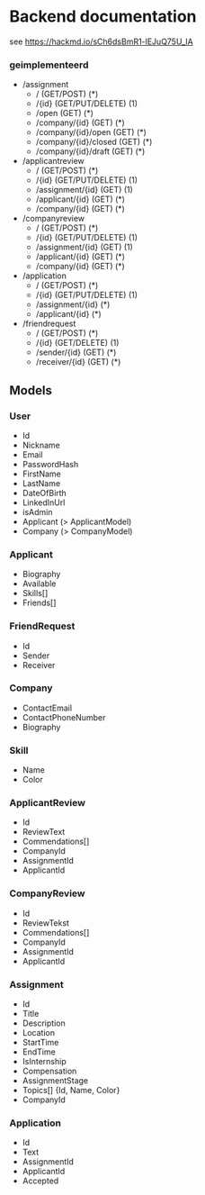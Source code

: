 # Backend documentation
see https://hackmd.io/sCh6dsBmR1-lEJuQ75U_IA

### geimplementeerd
- /assignment
    - / (GET/POST) (*)
    - /{id} (GET/PUT/DELETE) (1)
    - /open (GET) (*)
    - /company/{id} (GET) (*)
    - /company/{id}/open (GET) (*)
    - /company/{id}/closed (GET) (*)
    - /company/{id}/draft (GET) (*)
- /applicantreview
    - / (GET/POST) (*)
    - /{id} (GET/PUT/DELETE) (1)
    - /assignment/{id} (GET) (1)
    - /applicant/{id} (GET) (*)
    - /company/{id} (GET) (*)
- /companyreview
    - / (GET/POST) (*)
    - /{id} (GET/PUT/DELETE) (1)
    - /assignment/{id} (GET) (1)
    - /applicant/{id} (GET) (*)
    - /company/{id} (GET) (*)
- /application
    - / (GET/POST) (*)
    - /{id} (GET/PUT/DELETE) (1)
    - /assignment/{id} (*)
    - /applicant/{id} (*)
- /friendrequest
    - / (GET/POST) (*)
    - /{id} (GET/DELETE) (1)
    - /sender/{id} (GET) (*)
    - /receiver/{id} (GET) (*)
## Models
### User
- Id
- Nickname
- Email
- PasswordHash
- FirstName
- LastName 
- DateOfBirth
- LinkedInUrl
- isAdmin
- Applicant (> ApplicantModel)
- Company (> CompanyModel)
### Applicant
- Biography
- Available
- Skills[] 
- Friends[]
### FriendRequest
- Id
- Sender
- Receiver
### Company
- ContactEmail
- ContactPhoneNumber
- Biography
### Skill
- Name
- Color
### ApplicantReview
- Id
- ReviewText
- Commendations[]
- CompanyId
- AssignmentId
- ApplicantId
### CompanyReview
- Id
- ReviewTekst
- Commendations[]
- CompanyId
- AssignmentId
- ApplicantId
### Assignment
- Id
- Title
- Description
- Location
- StartTime
- EndTime
- IsInternship
- Compensation
- AssignmentStage
- Topics[] {Id, Name, Color}
- CompanyId
### Application
- Id
- Text
- AssignmentId
- ApplicantId
- Accepted
